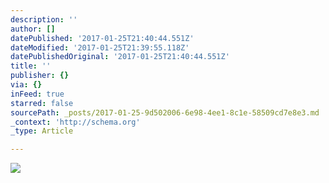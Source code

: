 ```yaml
---
description: ''
author: []
datePublished: '2017-01-25T21:40:44.551Z'
dateModified: '2017-01-25T21:39:55.118Z'
datePublishedOriginal: '2017-01-25T21:40:44.551Z'
title: ''
publisher: {}
via: {}
inFeed: true
starred: false
sourcePath: _posts/2017-01-25-9d502006-6e98-4ee1-8c1e-58509cd7e8e3.md
_context: 'http://schema.org'
_type: Article

---
```

![](https://the-grid-user-content.s3-us-west-2.amazonaws.com/347f899d-51ae-4c7e-b1b6-6b644b2fb7e5.jpg)